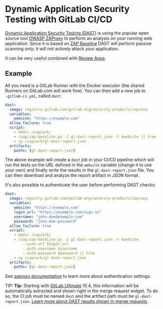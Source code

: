 # Dynamic Application Security Testing with GitLab CI/CD

[Dynamic Application Security Testing (DAST)](https://en.wikipedia.org/wiki/Dynamic_program_analysis)
is using the popular open source tool [OWASP ZAProxy](https://github.com/zaproxy/zaproxy)
to perform an analysis on your running web application.
Since it is based on [ZAP Baseline](https://github.com/zaproxy/zaproxy/wiki/ZAP-Baseline-Scan)
DAST will perform passive scanning only;
it will not actively attack your application.

It can be very useful combined with [Review Apps](../review_apps/index.md).

## Example

All you need is a GitLab Runner with the Docker executor (the shared Runners on
GitLab.com will work fine). You can then add a new job to `.gitlab-ci.yml`,
called `dast`:

```yaml
dast:
  image: registry.gitlab.com/gitlab-org/security-products/zaproxy
  variables:
    website: "https://example.com"
  allow_failure: true
  script:
    - mkdir /zap/wrk/
    - /zap/zap-baseline.py -J gl-dast-report.json -t $website || true
    - cp /zap/wrk/gl-dast-report.json .
  artifacts:
    paths: [gl-dast-report.json]
```

The above example will create a `dast` job in your CI/CD pipeline which will run
the tests on the URL defined in the `website` variable (change it to use your
own) and finally write the results in the `gl-dast-report.json` file. You can
then download and analyze the report artifact in JSON format.

It's also possible to authenticate the user before performing DAST checks:

```yaml
dast:
  image: registry.gitlab.com/gitlab-org/security-products/zaproxy
  variables:
    website: "https://example.com"
    login_url: "https://example.com/sign-in"
    username: "john.doe@example.com"
    password: "john-doe-password"
  allow_failure: true
  script:
    - mkdir /zap/wrk/
    - /zap/zap-baseline.py -J gl-dast-report.json -t $website
        --auth-url $login_url
        --auth-username $username
        --auth-password $password || true
    - cp /zap/wrk/gl-dast-report.json .
  artifacts:
    paths: [gl-dast-report.json]
```
See [zaproxy documentation](https://gitlab.com/gitlab-org/security-products/zaproxy)
to learn more about authentication settings.

TIP: **Tip:**
Starting with [GitLab Ultimate][ee] 10.4, this information will
be automatically extracted and shown right in the merge request widget. To do
so, the CI job must be named `dast` and the artifact path must be
`gl-dast-report.json`.
[Learn more about DAST results shown in merge requests](../../user/project/merge_requests/dast.md).

[ee]: https://about.gitlab.com/pricing/
